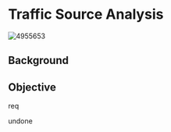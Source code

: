 # Traffic Source Analysis

![4955653](https://github.com/NmaxDiesel/Maven-Fuzzy-Factory/assets/123163060/6a4bfded-a9f6-48a4-8fcf-f8501ca56207)

## Background

## Objective


req

undone
